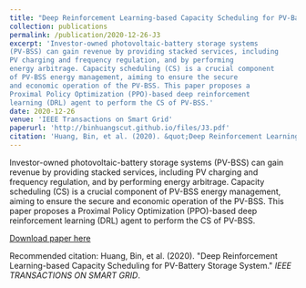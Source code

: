 ```yaml
---
title: "Deep Reinforcement Learning-based Capacity Scheduling for PV-Battery Storage System"
collection: publications
permalink: /publication/2020-12-26-J3
excerpt: 'Investor-owned photovoltaic-battery storage systems
(PV-BSS) can gain revenue by providing stacked services, including
PV charging and frequency regulation, and by performing
energy arbitrage. Capacity scheduling (CS) is a crucial component
of PV-BSS energy management, aiming to ensure the secure
and economic operation of the PV-BSS. This paper proposes a
Proximal Policy Optimization (PPO)-based deep reinforcement
learning (DRL) agent to perform the CS of PV-BSS.'
date: 2020-12-26
venue: 'IEEE Transactions on Smart Grid'
paperurl: 'http://binhuangscut.github.io/files/J3.pdf'
citation: 'Huang, Bin, et al. (2020). &quot;Deep Reinforcement Learning-based Capacity Scheduling for PV-Battery Storage System.&quot; <i>IEEE TRANSACTIONS ON SMART GRID</i>.'
---
```

Investor-owned photovoltaic-battery storage systems
(PV-BSS) can gain revenue by providing stacked services, including
PV charging and frequency regulation, and by performing
energy arbitrage. Capacity scheduling (CS) is a crucial component
of PV-BSS energy management, aiming to ensure the secure
and economic operation of the PV-BSS. This paper proposes a
Proximal Policy Optimization (PPO)-based deep reinforcement
learning (DRL) agent to perform the CS of PV-BSS.

[Download paper here](http://binhuangscut.github.io/files/J3.pdf)

Recommended citation: Huang, Bin, et al. (2020). "Deep Reinforcement Learning-based Capacity Scheduling for PV-Battery Storage System." <i>IEEE TRANSACTIONS ON SMART GRID</i>.